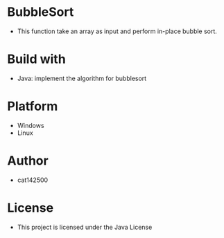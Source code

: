 # BubbleSort

- This function take an array as input and perform in-place bubble sort.

# Build with

- Java: implement the algorithm for bubblesort

# Platform

- Windows
- Linux

# Author

- cat142500

# License

- This project is licensed under the Java License

